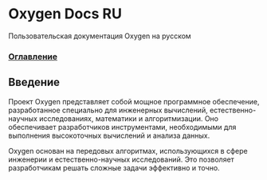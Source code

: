 # Oxygen Docs RU
Пользовательская документация Oxygen на русском

### [Оглавление](./index.md)

## Введение
Проект Oxygen представляет собой мощное программное обеспечение, разработанное специально для инженерных вычислений, естественно-научных исследованиях, математики и алгоритмизации. Оно обеспечивает разработчиков инструментами, необходимыми для выполнения высокоточных вычислений и анализа данных.

Oxygen основан на передовых алгоритмах, использующихся в сфере инженерии и естественно-научных исследований. Это позволяет разработчикам решать сложные задачи эффективно и точно.